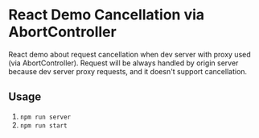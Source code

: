 # React Demo Cancellation via AbortController

React demo about request cancellation when dev server with proxy used (via AbortController). Request will be always handled by origin server because dev server proxy requests, and it doesn't support cancellation.

## Usage

1. `npm run server`
2. `npm run start`
